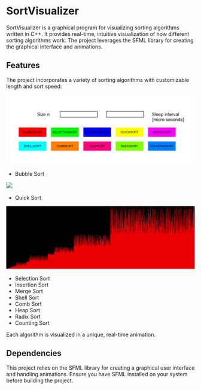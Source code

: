 # SortVisualizer
SortVisualizer is a graphical program for visualizing sorting algorithms written in C++. It provides real-time, intuitive visualization of how different sorting algorithms work. The project leverages the SFML library for creating the graphical interface and animations.

## Features
The project incorporates a variety of sorting algorithms with customizable length and sort speed:

![](doc/main.png "Login")

* Bubble Sort

![](./doc/bubble.gif)

* Quick Sort

![](./doc/quicksort.gif)

* Selection Sort
* Insertion Sort
* Merge Sort
* Shell Sort
* Comb Sort
* Heap Sort
* Radix Sort
* Counting Sort

Each algorithm is visualized in a unique, real-time animation.

## Dependencies
This project relies on the SFML library for creating a graphical user interface and handling animations. Ensure you have SFML installed on your system before building the project.